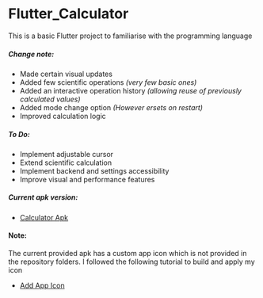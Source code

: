 # Flutter_Calculator
 
This is a basic Flutter project to familiarise with the programming language

##### Change note: 
- Made certain visual updates
- Added few scientific operations *(very few basic ones)*
- Added an interactive operation history *(allowing reuse of previously calculated values)*
- Added mode change option *(However ersets on restart)*
- Improved calculation logic

##### To Do:
- Implement adjustable cursor
- Extend scientific calculation
- Implement backend and settings accessibility
- Improve visual and performance features

##### Current apk version:
- [Calculator Apk](Calculator.apk)


#### Note:
The current provided apk has a custom app icon which is not provided in the repository folders.
I followed the following tutorial to build and apply my icon
- [Add App Icon](https://youtu.be/O9ChjwrZqns)
